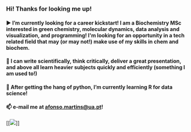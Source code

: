 ### Hi! Thanks for looking me up!

#### ▶️ I’m currently looking for a career kickstart! I am a Biochemistry MSc interested in green chemistry, molecular dynamics, data analysis and visualization, and programming! I'm looking for an opportunity in a tech related field that may (or may not!) make use of my skills in chem and biochem.

#### 🤹 I can write scientifically, think critically, deliver a great presentation, and above all learn heavier subjects quickly and efficiently (something I am used to!)

#### 🧠 After getting the hang of python, I’m currently learning R for data science!

#### 📫 e-mail me at afonso.martins@ua.pt!

[[[<img src="https://img.shields.io/badge/LinkedIn-0077B5?style=for-the-badge&logo=linkedin&logoColor=white"/>]]](https://https://www.linkedin.com/in/afonso-martins/)
